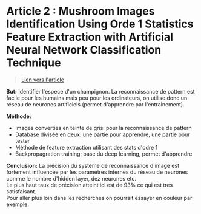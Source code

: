 # Article 2 : Mushroom Images Identification Using Orde 1 Statistics Feature Extraction with Artificial Neural Network Classification Technique

> [Lien vers l'article](2_NN_Mushroom_Images_Identification_Using_Orde_1_Statis.pdf)

**But:** Identifier l'espece d'un champignon. La reconnaissance de pattern est facile pour les humains mais peu pour les ordinateurs, on utilise donc un réseau de neurones artificiels (permet d'apprendre par l'entrainement).

**Méthode:**
- Images converties en teinte de gris: pour la reconnaissance de pattern 
- Database divisée en deux: une partie pour apprendre, une partie pour tester
- Méthode de feature extraction utilisant des stats d'odre 1
- Backpropagration training: base du deep learning, permet d'apprendre

**Conclusion:** La précision du système de reconnaissance d'image est fortement influencée par les parametres internes du réseau de neurones comme le nombre d'hidden layer, dez neurones etc.   
Le plus haut taux de précision atteint ici est de 93% ce qui est tres satisfaisant.  
Pour aller plus loin dans les recherches on pourrait essayer en couleur par exemple.

